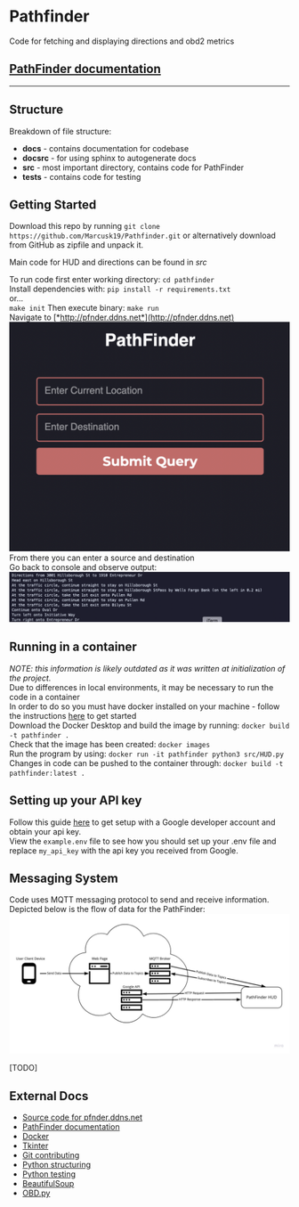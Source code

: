 # Pathfinder 
Code for fetching and displaying directions and obd2 metrics <br />

## [PathFinder documentation](https://marcusk19.github.io/PathFinder/pathfinder.html#submodules "read the docs") ## 

---------------

## Structure ##
Breakdown of file structure: <br />
* **docs** - contains documentation for codebase
* **docsrc** - for using sphinx to autogenerate docs
* **src** - most important directory, contains code for PathFinder
* **tests** - contains code for testing


## Getting Started ##

Download this repo by running `git clone https://github.com/Marcusk19/Pathfinder.git`
or alternatively download from GitHub as zipfile and unpack it.

Main code for HUD and directions can be found in *src* 

To run code first enter working directory:
`cd pathfinder` <br />
Install dependencies with:
`pip install -r requirements.txt` <br />
or... <br />
`make init`
Then execute binary:
`make run` <br />
Navigate to [*http://pfnder.ddns.net*](http://pfnder.ddns.net) <br />
![website](readme_images/website.png "pfnder.ddns.net")
From there you can enter a source and destination <br />
Go back to console and observe output: <br />
![output](readme_images/terminal_output.png "terminal output")

## Running in a container ##
*NOTE: this information is likely outdated as it was written at initialization of the project.* <br />
Due to differences in local environments, it may be necessary to run the code in a container <br />
In order to do so you must have docker installed on your machine - follow the instructions [here](https://www.docker.com/get-started) to get started <br />
Download the Docker Desktop and build the image by running: `docker build -t pathfinder .` <br />
Check that the image has been created: `docker images` <br />
Run the program by using: `docker run -it pathfinder python3 src/HUD.py` <br />
Changes in code can be pushed to the container through: `docker build -t pathfinder:latest .` <br />

## Setting up your API key ##
Follow this guide [here](https://developers.google.com/maps/documentation/directions/quickstart "Google Directions") to get setup with a Google developer account and obtain your api key.<br />
View the `example.env` file to see how you should set up your .env file and replace `my_api_key` with the api key you received from Google. <br /> 

## Messaging System ##
Code uses MQTT messaging protocol to send and receive information. Depicted below is the flow of data for the PathFinder: <br />
![diagram](readme_images/mqtt.jpg "information flow")

[TODO]
## External Docs ##
* [Source code for pfnder.ddns.net](https://github.com/Marcusk19/MQTT-web-app "webapp")
* [PathFinder documentation](https://marcusk19.github.io/PathFinder/pathfinder.html#submodules "read the docs")
* [Docker](https://docs.docker.com/get-started/ "Getting started")
* [Tkinter](https://docs.python.org/3/library/tkinter.html "Tkinter docs")
* [Git contributing](http://www.git-scm.com/book/en/v2/Distributed-Git-Contributing-to-a-Project#Commit-Guidelines "Using git")
* [Python structuring](https://docs.python-guide.org/writing/structure/ "How to structure python code")
* [Python testing](https://docs.python-guide.org/writing/tests/ "How to test your code")
* [BeautifulSoup](https://beautiful-soup-4.readthedocs.io/en/latest/ "BeautifulSoup Documentation")
* [OBD.py](https://python-obd.readthedocs.io/en/latest/ "OBD python library")

